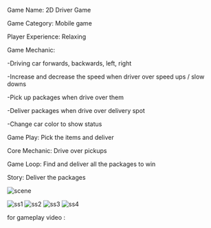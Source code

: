 Game Name: 2D Driver Game

Game Category: Mobile game

Player Experience: Relaxing

Game Mechanic: 

-Driving car forwards, backwards, left, right 

-Increase and decrease the speed when driver over speed ups / slow downs

-Pick up packages when drive over them

-Deliver packages when drive over delivery spot 

-Change car color to show status

Game Play: Pick the items and deliver

Core Mechanic: Drive over pickups

Game Loop: Find and deliver all the packages to win
 
Story: Deliver the packages
	
![scene](https://user-images.githubusercontent.com/126782676/233213089-4bf5d716-ecc2-4000-9684-28fccde1021a.jpg)

![ss1](https://user-images.githubusercontent.com/126782676/233213103-03c82b1f-2e7b-45d7-9c76-9ab73636ec98.jpg)
![ss2](https://user-images.githubusercontent.com/126782676/233213111-33e174a5-7ba1-45e4-9ee3-bebb5e76b007.jpg)
![ss3](https://user-images.githubusercontent.com/126782676/233213123-de7ee887-fe34-497f-84c1-238ff6769f09.jpg)
![ss4](https://user-images.githubusercontent.com/126782676/233213128-b6a5b651-545e-40a9-bb15-71918db7ce23.jpg)

for gameplay video :
